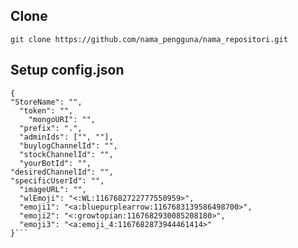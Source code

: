 ## Clone
```git clone https://github.com/nama_pengguna/nama_repositori.git```
## Setup config.json
```
{
"StoreName": "",
  "token": "",
    "mongoURI": "",
  "prefix": ".",
  "adminIds": ["", ""],
  "buylogChannelId": "", 
  "stockChannelId": "",
  "yourBotId": "",
"desiredChannelId": "",
"specificUserId": "",
  "imageURL": "",
  "wlEmoji": "<:WL:1167682722777550959>",
  "emoji1": "<a:bluepurplearrow:1167683139586498700>",
  "emoji2": "<:growtopian:1167682930085208180>",
  "emoji3": "<a:emoji_4:1167682873944461414>"
}```

